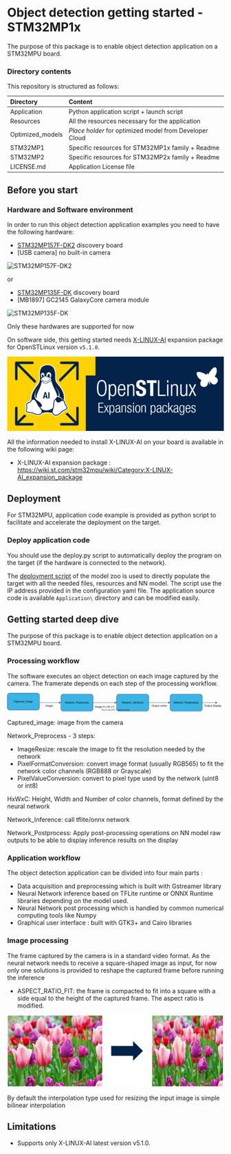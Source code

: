 # __Object detection getting started - STM32MP1x__

The purpose of this package is to enable object detection application on a STM32MPU board.

### __Directory contents__

This repository is structured as follows:

| Directory                                                              | Content                                                   |
|:---------------------------------------------------------------------- |:--------------------------------------------------------- |
| Application                                                            | Python application script + launch script                 |
| Resources                                                              | All the resources necessary for the application           |
| Optimized_models                                                       | *Place holder* for optimized model from Developer Cloud |
| STM32MP1                                                               | Specific resources for STM32MP1x family + Readme |
| STM32MP2                                                               | Specific resources for STM32MP2x family + Readme |
| LICENSE.md                                                             | Application License file                          |

## __Before you start__

### __Hardware and Software environment__

In order to run this object detection application examples you need to have the following hardware:

- [STM32MP157F-DK2](https://www.st.com/en/evaluation-tools/stm32mp157f-dk2) discovery board
- [USB camera] no built-in camera

![STM32MP157F-DK2](../_htmresc/STM32MP157F-DK2.png)

or

- [STM32MP135F-DK](https://www.st.com/en/evaluation-tools/stm32mp135f-dk) discovery board
- [MB1897]  GC2145 GalaxyCore camera module

![STM32MP135F-DK](../_htmresc/STM32MP135F-DK.png)

Only these hardwares are supported for now

On software side, this getting started needs [X-LINUX-AI](https://www.st.com/en/embedded-software/x-linux-ai.html) expansion package for OpenSTLinux version `v5.1.0`.

![X-LINUX-AI](../_htmresc/X-LINUX-AI-logo.png)

All the information needed to install X-LINUX-AI on your board is available in the following wiki page:

- X-LINUX-AI expansion package : https://wiki.st.com/stm32mpu/wiki/Category:X-LINUX-AI_expansion_package


## __Deployment__

For STM32MPU, application code example is provided as python script to facilitate and accelerate the deployment on the target.

### __Deploy application code__

You should use the deploy.py script to automatically deploy the program on the target (if the hardware is connected to the network).

The [deployment script](../../../object_detection/deployment/README.md) of the model zoo is used to directly populate the target with all the needed files, resources and NN model. The script use
the IP address provided in the configuration yaml file. The application source code is available `Application\` directory and can be modified easily.

## __Getting started deep dive__

The purpose of this package is to enable object detection application on a STM32MPU board.

### __Processing workflow__

The software executes an object detection on each image captured by the camera. The framerate depends on each step of the processing workflow.


![processing Workflow schema](../_htmresc/algoProcessing.drawio.svg)

Captured_image: image from the camera

Network_Preprocess - 3 steps:
   -  ImageResize: rescale the image to fit the resolution needed by the network
   -  PixelFormatConversion: convert image format (usually RGB565) to fit the network color channels (RGB888 or Grayscale)
   -  PixelValueConversion: convert to pixel type used by the network (uint8 or int8)

HxWxC: Height, Width and Number of color channels, format defined by the neural network

Network_Inference: call tflite/onnx network

Network_Postprocess: Apply post-processing operations on NN model raw outputs to be able to display inference results on the display

### __Application workflow__

The object detection application can be divided into four main parts :

- Data acquisition and preprocessing which is built with Gstreamer library
- Neural Network inference based on TFLite runtime or ONNX Runtime libraries depending on the model used.
- Neural Network post processing which is handled by common numerical computing tools like Numpy
- Graphical user interface : built with GTK3+ and Cairo libraries

### __Image processing__

The frame captured by the camera is in a standard video format. As the neural network needs to receive a square-shaped image as input, for now only one solutions is provided to reshape the captured frame before running the inference
- ASPECT_RATIO_FIT: the frame is compacted to fit into a square with a side equal to the height of the captured frame. The aspect ratio is modified.

![ASPECT_RATIO_FIT](../_htmresc/ASPECT_RATIO_FIT.png)

By default the interpolation type used for resizing the input image is simple bilinear interpolation

## __Limitations__

- Supports only X-LINUX-AI latest version v5.1.0.
